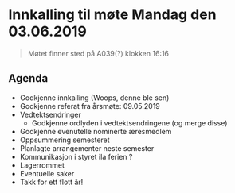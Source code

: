 # Innkalling til møte Mandag den 03.06.2019
> Møtet finner sted på A039(?) klokken 16:16

## Agenda
* Godkjenne innkalling (Woops, denne ble sen)
* Godkjenne referat fra årsmøte: 09.05.2019
* Vedtektsendringer
  * Godkjenne ordlyden i vedtektsendringene (og merge disse)
* Godkjenne evenutelle nominerte æresmedlem
* Oppsummering semesteret
* Planlagte arrangementer neste semester
* Kommunikasjon i styret ila ferien ?
* Lagerrommet
* Eventuelle saker
* Takk for ett flott år!
